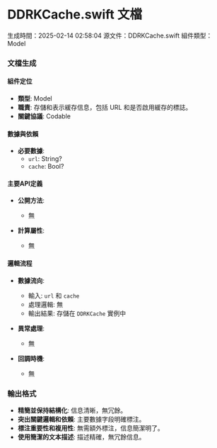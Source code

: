 # DDRKCache.swift 文檔
生成時間：2025-02-14 02:58:04
源文件：DDRKCache.swift
組件類型：Model

### 文檔生成

#### 組件定位
- **類型**: Model
- **職責**: 存儲和表示緩存信息，包括 URL 和是否啟用緩存的標誌。
- **關鍵協議**: Codable

#### 數據與依賴
- **必要數據**:
  - `url`: String?
  - `cache`: Bool?

#### 主要API定義
- **公開方法**:
  - 無

- **計算屬性**:
  - 無

#### 邏輯流程
- **數據流向**: 
  - 輸入: `url` 和 `cache`
  - 處理邏輯: 無
  - 輸出結果: 存儲在 `DDRKCache` 實例中

- **異常處理**:
  - 無

- **回調時機**:
  - 無

### 輸出格式
- **精簡並保持結構化**: 信息清晰，無冗餘。
- **突出關鍵邏輯和依賴**: 主要數據字段明確標注。
- **標注重要性和複用性**: 無需額外標注，信息簡潔明了。
- **使用簡潔的文本描述**: 描述精確，無冗餘信息。